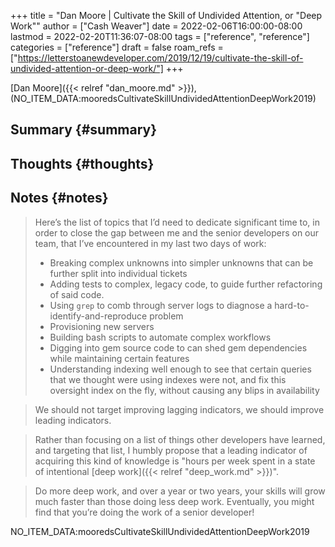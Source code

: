 +++
title = "Dan Moore | Cultivate the Skill of Undivided Attention, or \"Deep Work\""
author = ["Cash Weaver"]
date = 2022-02-06T16:00:00-08:00
lastmod = 2022-02-20T11:36:07-08:00
tags = ["reference", "reference"]
categories = ["reference"]
draft = false
roam_refs = ["https://letterstoanewdeveloper.com/2019/12/19/cultivate-the-skill-of-undivided-attention-or-deep-work/"]
+++

[Dan Moore]({{< relref "dan_moore.md" >}}), (NO_ITEM_DATA:mooredsCultivateSkillUndividedAttentionDeepWork2019)


## Summary {#summary}


## Thoughts {#thoughts}


## Notes {#notes}

> Here’s the list of topics that I’d need to dedicate significant time to, in order to close the gap between me and the senior developers on our team, that I’ve encountered in my last two days of work:
>
> -   Breaking complex unknowns into simpler unknowns that can be further split into individual tickets
> -   Adding tests to complex, legacy code, to guide further refactoring of said code.
> -   Using `grep` to comb through server logs to diagnose a hard-to-identify-and-reproduce problem
> -   Provisioning new servers
> -   Building bash scripts to automate complex workflows
> -   Digging into gem source code to can shed gem dependencies while maintaining certain features
> -   Understanding indexing well enough to see that certain queries that we thought were using indexes were not, and fix this oversight index on the fly, without causing any blips in availability

<!--quoteend-->

> We should not target improving lagging indicators, we should improve leading indicators.

<!--quoteend-->

> Rather than focusing on a list of things other developers have learned, and targeting that list, I humbly propose that a leading indicator of acquiring this kind of knowledge is "hours per week spent in a state of intentional [deep work]({{< relref "deep_work.md" >}})".

<!--quoteend-->

> Do more deep work, and over a year or two years, your skills will grow much faster than those doing less deep work. Eventually, you might find that you’re doing the work of a senior developer!

<style>.csl-entry{text-indent: -1.5em; margin-left: 1.5em;}</style><div class="csl-bib-body">
  <div class="csl-entry">NO_ITEM_DATA:mooredsCultivateSkillUndividedAttentionDeepWork2019</div>
</div>
